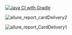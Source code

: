 [![Java CI with Gradle](https://github.com/stasechka11/patterns/actions/workflows/gradle.yml/badge.svg)](https://github.com/stasechka11/patterns/actions/workflows/gradle.yml)


![allure_report_cardDelivery2](https://github.com/stasechka11/patterns/assets/45092650/4d3c691e-fa08-4c62-a869-637554ea677b)


![allure_report_CardDelivery1](https://github.com/stasechka11/patterns/assets/45092650/af3d4208-798d-47d5-b198-2416a3cf45be)

